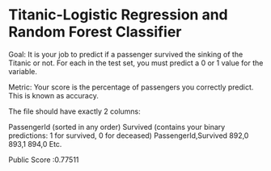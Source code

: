 # Titanic-Logistic Regression and Random Forest Classifier

Goal:
It is your job to predict if a passenger survived the sinking of the Titanic or not.
For each in the test set, you must predict a 0 or 1 value for the variable.

Metric:
Your score is the percentage of passengers you correctly predict. This is known as accuracy.

The file should have exactly 2 columns:

PassengerId (sorted in any order)
Survived (contains your binary predictions: 1 for survived, 0 for deceased)
PassengerId,Survived
892,0
893,1
894,0
Etc.

Public Score :0.77511
